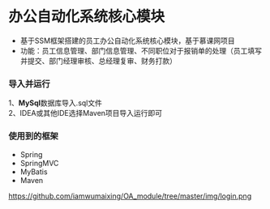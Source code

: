 办公自动化系统核心模块
============================
* 基于SSM框架搭建的员工办公自动化系统核心模块，基于慕课网项目<br>
* 功能：员工信息管理、部门信息管理、不同职位对于报销单的处理（员工填写并提交、部门经理审核、总经理复审、财务打款）

### 导入并运行
1、**MySql**数据库导入.sql文件<br>
2、IDEA或其他IDE选择Maven项目导入运行即可

### 使用到的框架
* Spring
* SpringMVC
* MyBatis
* Maven

https://github.com/iamwumaixing/OA_module/tree/master/img/login.png
